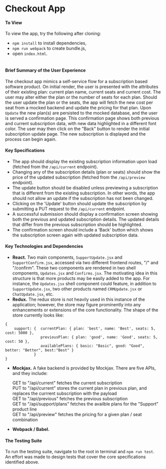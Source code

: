 # Checkout App

#### To View
To view the app, try the following after cloning:
* `npm install` to install dependencies,
* `npm run webpack` to create bundle.js,
* open `index.html`.
<br></br>

#### Brief Summary of the User Experience
The checkout app mimics a self-service flow for a subscription based software product.  On initial render, the user is presented with 
the attributes of their existing plan:  current plan name, current seats and current cost.  The user may alter either the plan or
the number of seats for each plan.  Should the user update the plan or the seats, the app will fetch the new cost per seat from a mocked
backend and update the pricing for that plan.  Upon `Update` the new plan(s) are persisted to the mocked database, and the user is served
a confirmation page.  This confirmation page shows both previous and current subscription data, with new data highlighted in a different
font color.  The user may then click on the "Back" button to render the initial subscription update page.  The new subscription is
displayed and the process can begin again.

#### Key Specifications
* The app should display the existing subscription information upon load (fetched from the
`/api/current` endpoint).
* Changing any of the subscription details (plan or seats) should show the price of the
updated subscription (fetched from the `/api/preview` endpoint).
* The update button should be disabled unless previewing a subscription that is different
from the existing subscription. In other words, the app should not allow an update if the
subscription has not been changed.
* Clicking on the 'Update' button should update the subscription by submitting a PUT
request to the `/api/current` endpoint.
* A successful submission should display a confirmation screen showing both the previous
and updated subscription details. The updated details that differ from the previous
subscription should be highlighted.
* The confirmation screen should include a 'Back' button which shows the subscription
screen again with updated subscription data.

#### Key Technologies and Dependencies
* __React.__  Two main components, `SupportUpdate.jsx` and `SupportConfirm.jsx`, accessed via two different
frontend routes, "/" and "/confirm".  These two components are rendered in two shell components, 
`Updates.jsx` and `Confirms.jsx`.  The motivating idea in this structure is that more products may be
easily added to the app.  For instance, the `Updates.jsx` shell component could feature, in addition to 
`SupportUpdate.jsx`, two other products named `CRMUpdate.jsx` or `ChatUpdate.jsx`, etc.
* __Redux.__  The redux store is not heavily used in this instance of the application; however,
the store may figure prominently into any enhancements or extensions of the core functionality.  The shape of the
store currently looks like:

```
{
    support: {  currentPlan: { plan: 'best', name: 'Best', seats: 5, cost: 5000 }, 
                previousPlan: { plan: 'good', name: 'Good', seats: 5, cost: 50 },
                availablePlans: { basic: "Basic", good: "Good", better: "Better", best:"Best" }
             }
}
```
* __Mockjax.__ A fake backend is provided by Mockjax.  There are five APIs, and they include:

    GET to "/api/current" fetches the current subscription<br>
    PUT to "/api/current" stores the current plan in previous plan, and replaces the currrent subscription with the payload<br>
    GET to "/api/previous" fetches the previous subscription<br>
    GET to "/api/support/plans" fetches the availble plans for the "Support" product line<br>
    GET to "/api/preview" fetches the pricing for a given plan / seat combination<br>
    
* __Webpack / Babel.__


#### The Testing Suite
To run the testing suite, navigate to the root in terminal and `npm run test`.  An effort was made 
to design tests that cover the core specifications identified above. 
